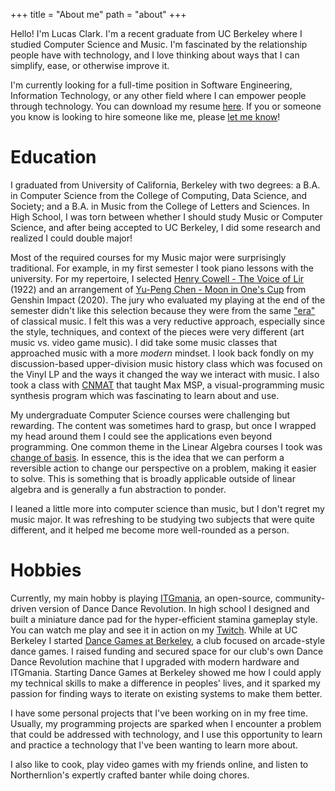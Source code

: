 +++
title = "About me"
path = "about"
+++

Hello! I'm Lucas Clark. I'm a recent graduate from UC Berkeley where I studied
Computer Science and Music. I'm fascinated by the relationship people have with
technology, and I love thinking about ways that I can simplify, ease, or
otherwise improve it.

I'm currently looking for a full-time position in Software Engineering,
Information Technology, or any other field where I can empower people through
technology. You can download my resume [here](<../Lucas Clark - Resume.pdf>). If
you or someone you know is looking to hire someone like me, please
[let me know](@/contact.md)!

# Education

I graduated from University of California, Berkeley with two degrees: a B.A. in
Computer Science from the College of Computing, Data Science, and Society; and a
B.A. in Music from the College of Letters and Sciences. In High School, I was
torn between whether I should study Music or Computer Science, and after being
accepted to UC Berkeley, I did some research and realized I could double major!

Most of the required courses for my Music major were surprisingly traditional.
For example, in my first semester I took piano lessons with the university. For
my repertoire, I selected
[Henry Cowell - The Voice of Lir](https://youtu.be/Z1tGjbq-ilI) (1922) and an
arrangement of [Yu-Peng Chen - Moon in One's Cup](https://youtu.be/dy4UGBxH9do)
from Genshin Impact (2020). The jury who evaluated my playing at the end of the
semester didn't like this selection because they were from the same
["era"](https://en.wikipedia.org/wiki/Dates_of_classical_music_eras) of
classical music. I felt this was a very reductive approach, especially since the
style, techniques, and context of the pieces were very different (art music vs.
video game music). I did take some music classes that approached music with a
more _modern_ mindset. I look back fondly on my discussion-based upper-division
music history class which was focused on the Vinyl LP and the ways it changed
the way we interact with music. I also took a class with
[CNMAT](https://cnmat.berkeley.edu/) that taught Max MSP, a visual-programming
music synthesis program which was fascinating to learn about and use.

My undergraduate Computer Science courses were challenging but rewarding. The
content was sometimes hard to grasp, but once I wrapped my head around them I
could see the applications even beyond programming. One common theme in the
Linear Algebra courses I took was
[change of basis](https://en.wikipedia.org/wiki/Change_of_basis). In essence,
this is the idea that we can perform a reversible action to change our
perspective on a problem, making it easier to solve. This is something that is
broadly applicable outside of linear algebra and is generally a fun abstraction
to ponder.

I leaned a little more into computer science than music, but I don't regret my
music major. It was refreshing to be studying two subjects that were quite
different, and it helped me become more well-rounded as a person.

# Hobbies

Currently, my main hobby is playing [ITGmania](https://itgmania.com), an
open-source, community-driven version of Dance Dance Revolution. In high school
I designed and built a miniature dance pad for the hyper-efficient stamina
gameplay style. You can watch me play and see it in action on my
[Twitch](https://twitch.tv/lucdar). While at UC Berkeley I started
[Dance Games at Berkeley](https://dancegames.studentorg.berkeley.edu), a club
focused on arcade-style dance games. I raised funding and secured space for our
club's own Dance Dance Revolution machine that I upgraded with modern hardware
and ITGmania. Starting Dance Games at Berkeley showed me how I could apply my
technical skills to make a difference in peoples' lives, and it sparked my
passion for finding ways to iterate on existing systems to make them better.

I have some personal projects that I've been working on in my free time.
Usually, my programming projects are sparked when I encounter a problem that
could be addressed with technology, and I use this opportunity to learn and
practice a technology that I've been wanting to learn more about.

I also like to cook, play video games with my friends online, and listen to
Northernlion's expertly crafted banter while doing chores.
